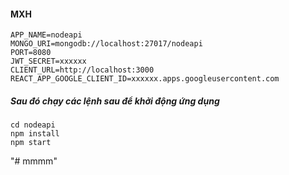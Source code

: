 
#### MXH
```
APP_NAME=nodeapi
MONGO_URI=mongodb://localhost:27017/nodeapi
PORT=8080
JWT_SECRET=xxxxxx
CLIENT_URL=http://localhost:3000
REACT_APP_GOOGLE_CLIENT_ID=xxxxxx.apps.googleusercontent.com
```

##### Sau đó chạy các lệnh sau để khởi động ứng dụng

```
cd nodeapi
npm install
npm start
```
"# mmmm" 
